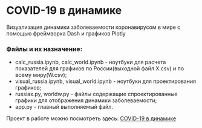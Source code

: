 # COVID-19 в динамике
Визуализация динамики заболеваемости коронавирусом в мире с помощью фреймворка Dash и графиков Plotly
### Файлы и их назначение:
- calc_russia.ipynb, calc_world.ipynb - ноутбуки для расчета показателей для графиков по России(выходной файл X.csv) и по всему миру(W.csv);
- visual_russia.ipynb, visual_world.ipynb - ноутбуки для проектирования графиков;
- russiax.py, worldw.py - файлы содержащие спроектированные графики для отображения динамики заболеваемости;
- app.py - главный выполняемый файл.

Проект в работе можно посмотреть здесь: [COVID-19 в динамике](http://stopcoronavirus.herokuapp.com)
